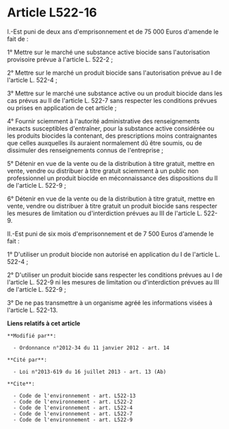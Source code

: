 # Article L522-16

I.-Est puni de deux ans d'emprisonnement et de 75 000 Euros d'amende le fait de : 

1° Mettre sur le marché une substance active biocide sans l'autorisation provisoire prévue à l'article L. 522-2 ; 

2° Mettre sur le marché un produit biocide sans l'autorisation prévue au I de l'article L. 522-4 ; 

3° Mettre sur le marché une substance active ou un produit biocide dans les cas prévus au II de l'article L. 522-7 sans
respecter les conditions prévues ou prises en application de cet article ; 

4° Fournir sciemment à l'autorité administrative des renseignements inexacts susceptibles d'entraîner, pour la substance
active considérée ou les produits biocides la contenant, des prescriptions moins contraignantes que celles auxquelles ils
auraient normalement dû être soumis, ou de dissimuler des renseignements connus de l'entreprise ; 

5° Détenir en vue de la vente ou de la distribution à titre gratuit, mettre en vente, vendre ou distribuer à titre gratuit
sciemment à un public non professionnel un produit biocide en méconnaissance des dispositions du II de l'article L. 522-9 ; 

6° Détenir en vue de la vente ou de la distribution à titre gratuit, mettre en vente, vendre ou distribuer à titre gratuit un
produit biocide sans respecter les mesures de limitation ou d'interdiction prévues au III de l'article L. 522-9. 

II.-Est puni de six mois d'emprisonnement et de 7 500 Euros d'amende le fait : 

1° D'utiliser un produit biocide non autorisé en application du I de l'article L. 522-4 ; 

2° D'utiliser un produit biocide sans respecter les conditions prévues au I de l'article L. 522-9 ni les mesures de
limitation ou d'interdiction prévues au III de l'article L. 522-9 ; 

3° De ne pas transmettre à un organisme agréé les informations visées à l'article L. 522-13.

**Liens relatifs à cet article**

	**Modifié par**:

	  - Ordonnance n°2012-34 du 11 janvier 2012 - art. 14

	**Cité par**:

	  - Loi n°2013-619 du 16 juillet 2013 - art. 13 (Ab)

	**Cite**:

	  - Code de l'environnement - art. L522-13
	  - Code de l'environnement - art. L522-2
	  - Code de l'environnement - art. L522-4
	  - Code de l'environnement - art. L522-7
	  - Code de l'environnement - art. L522-9

